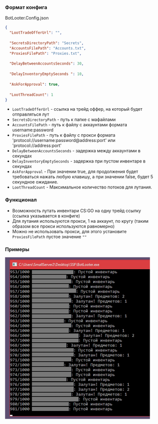 ### Формат конфига

BotLooter.Config.json

```json
{
  "LootTradeOfferUrl": "",
  
  "SecretsDirectoryPath": "Secrets",
  "AccountsFilePath": "Accounts.txt",
  "ProxiesFilePath": "Proxies.txt",
  
  "DelayBetweenAccountsSeconds": 30,
  
  "DelayInventoryEmptySeconds ": 10,
  
  "AskForApproval": true,
  
  "LootThreadCount": 1
}
```

- `LootTradeOfferUrl` - ссылка на трейд оффер, на который будет отправляться лут
- `SecretsDirectoryPath` - путь к папке с мафайлами
- `AccountsFilePath` - путь к файлу с аккаунтами формата username:password
- `ProxiesFilePath` - путь к файлу с прокси формата 'protocol://username:password@address:port' или 'protocol://address:port'
- `DelayBetweenAccountsSeconds` - задержка между аккаунтами в секундах
- `DelayInventoryEmptySeconds` - задержка при пустом инвентаре в секундах
- `AskForApproval` - При значении true, для продолжения будет требоваться нажать любую клавишу, а при значении false, будет 5 секундное ожидание.
- `LootThreadCount` - Максимальное количество потоков для лутания.

### Функционал

- Возможность лутать инвентари CS:GO на одну трейд ссылку (ссылка указывается в конфиге)
- Для лутания используются прокси, 1 на аккаунт, по кругу (таким образом все прокси используются равномерно)
- Можно не использовать прокси, для этого установите `ProxiesFilePath` пустое значение `""`

### Примеры

![Скриншот работы софта](Assets/Screenshot.png)
